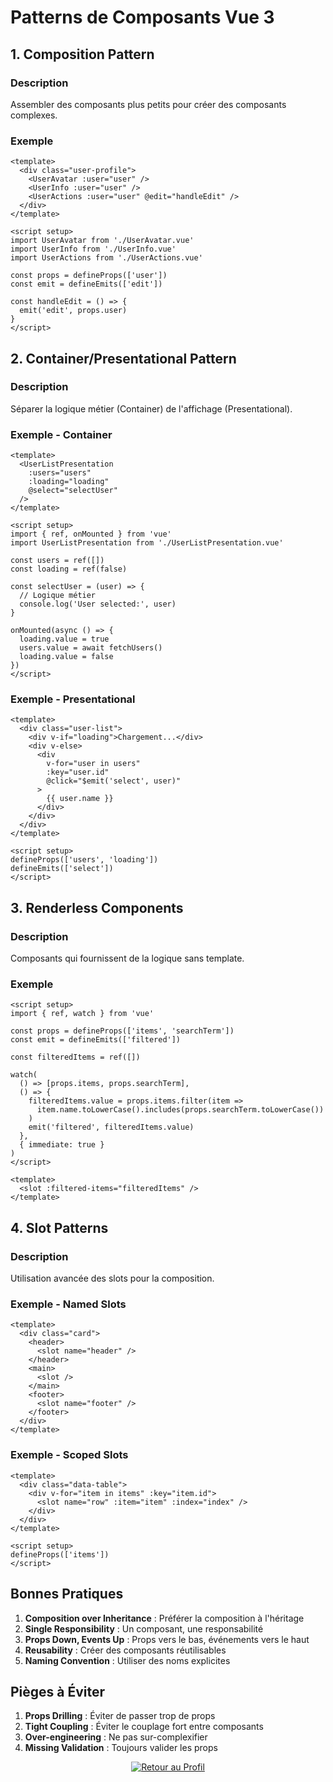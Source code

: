 ﻿# Patterns de Composants Vue 3

## 1. Composition Pattern

### Description
Assembler des composants plus petits pour créer des composants complexes.

### Exemple
```vue
<template>
  <div class="user-profile">
    <UserAvatar :user="user" />
    <UserInfo :user="user" />
    <UserActions :user="user" @edit="handleEdit" />
  </div>
</template>

<script setup>
import UserAvatar from './UserAvatar.vue'
import UserInfo from './UserInfo.vue'
import UserActions from './UserActions.vue'

const props = defineProps(['user'])
const emit = defineEmits(['edit'])

const handleEdit = () => {
  emit('edit', props.user)
}
</script>
```

## 2. Container/Presentational Pattern

### Description
Séparer la logique métier (Container) de l'affichage (Presentational).

### Exemple - Container
```vue
<template>
  <UserListPresentation 
    :users="users"
    :loading="loading"
    @select="selectUser"
  />
</template>

<script setup>
import { ref, onMounted } from 'vue'
import UserListPresentation from './UserListPresentation.vue'

const users = ref([])
const loading = ref(false)

const selectUser = (user) => {
  // Logique métier
  console.log('User selected:', user)
}

onMounted(async () => {
  loading.value = true
  users.value = await fetchUsers()
  loading.value = false
})
</script>
```

### Exemple - Presentational
```vue
<template>
  <div class="user-list">
    <div v-if="loading">Chargement...</div>
    <div v-else>
      <div 
        v-for="user in users" 
        :key="user.id"
        @click="$emit('select', user)"
      >
        {{ user.name }}
      </div>
    </div>
  </div>
</template>

<script setup>
defineProps(['users', 'loading'])
defineEmits(['select'])
</script>
```

## 3. Renderless Components

### Description
Composants qui fournissent de la logique sans template.

### Exemple
```vue
<script setup>
import { ref, watch } from 'vue'

const props = defineProps(['items', 'searchTerm'])
const emit = defineEmits(['filtered'])

const filteredItems = ref([])

watch(
  () => [props.items, props.searchTerm],
  () => {
    filteredItems.value = props.items.filter(item =>
      item.name.toLowerCase().includes(props.searchTerm.toLowerCase())
    )
    emit('filtered', filteredItems.value)
  },
  { immediate: true }
)
</script>

<template>
  <slot :filtered-items="filteredItems" />
</template>
```

## 4. Slot Patterns

### Description
Utilisation avancée des slots pour la composition.

### Exemple - Named Slots
```vue
<template>
  <div class="card">
    <header>
      <slot name="header" />
    </header>
    <main>
      <slot />
    </main>
    <footer>
      <slot name="footer" />
    </footer>
  </div>
</template>
```

### Exemple - Scoped Slots
```vue
<template>
  <div class="data-table">
    <div v-for="item in items" :key="item.id">
      <slot name="row" :item="item" :index="index" />
    </div>
  </div>
</template>

<script setup>
defineProps(['items'])
</script>
```

## Bonnes Pratiques

1. **Composition over Inheritance** : Préférer la composition à l'héritage
2. **Single Responsibility** : Un composant, une responsabilité
3. **Props Down, Events Up** : Props vers le bas, événements vers le haut
4. **Reusability** : Créer des composants réutilisables
5. **Naming Convention** : Utiliser des noms explicites

## Pièges à Éviter

1. **Props Drilling** : Éviter de passer trop de props
2. **Tight Coupling** : Éviter le couplage fort entre composants
3. **Over-engineering** : Ne pas sur-complexifier
4. **Missing Validation** : Toujours valider les props



<div align="center">

[![Retour au Profil](https://img.shields.io/badge/ðŸ _Retour_au_Profil-000000?style=for-the-badge&logo=github&logoColor=white)](../../../../../../../../../README.md)

</div>

